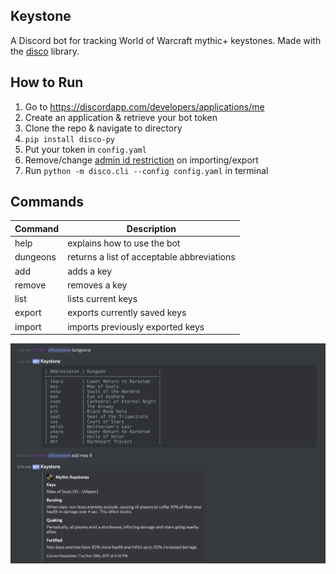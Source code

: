 ## Keystone

A Discord bot for tracking World of Warcraft mythic+ keystones. Made with the [disco](https://github.com/b1naryth1ef/disco) library.

## How to Run

1. Go to https://discordapp.com/developers/applications/me
2. Create an application & retrieve your bot token
3. Clone the repo & navigate to directory
4. `pip install disco-py`
5. Put your token in `config.yaml`
6. Remove/change [admin id restriction](https://github.com/msciotti/keystone/blob/master/plugins/keystone.py#L45) on importing/export
7. Run `python -m disco.cli --config config.yaml` in terminal

## Commands

| Command | Description |
|---------|-------------|
| help | explains how to use the bot|
| dungeons | returns a list of acceptable abbreviations |
| add | adds a key |
| remove | removes a key |
| list | lists current keys |
| export | exports currently saved keys |
| import | imports previously exported keys |

![](images/example.png)